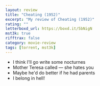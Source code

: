 ```yaml
---
layout: review
title: "Cheating (1952)"
excerpt: "My review of Cheating (1952)"
rating: ""
letterboxd_url: https://boxd.it/5bNigN
mst3k: true
rifftrax: false
category: movie-review
tags: [torrent, mst3k]
---
```


- I think I'll go write some nocturnes
- Mother Teresa called — she hates you
- Maybe he'd do better if he had parents
- I belong in hell!
